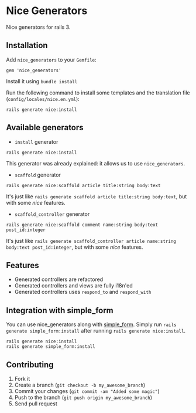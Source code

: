 # Nice Generators

Nice generators for rails 3.

## Installation

Add `nice_generators` to your `Gemfile`:

```
gem 'nice_generators'
```

Install it using `bundle install`

Run the following command to install some templates and the translation file (`config/locales/nice.en.yml`):

```
rails generate nice:install
```

## Available generators

* `install` generator

```
rails generate nice:install
```

This generator was already explained: it allows us to use `nice_generators`.

* `scaffold` generator

```
rails generate nice:scaffold article title:string body:text
```

It's just like `rails generate scaffold article title:string body:text`, but with some *nice* features.

* `scaffold_controller` generator

```
rails generate nice:scaffold comment name:string body:text post_id:integer
```

It's just like `rails generate scaffold_controller article name:string body:text post_id:integer`, but with some *nice* features.

## Features

* Generated controllers are refactored
* Generated controllers and views are fully i18n'ed
* Generated controllers uses `respond_to` and `respond_with`

## Integration with simple_form

You can use nice_generators along with [simple_form](https://github.com/plataformatec/simple_form). Simply run `rails generate simple_form:install` after running `rails generate nice:install`.

```
rails generate nice:install
rails generate simple_form:install
```

## Contributing

1. Fork it
2. Create a branch (`git checkout -b my_awesome_branch`)
3. Commit your changes (`git commit -am "Added some magic"`)
4. Push to the branch (`git push origin my_awesome_branch`)
5. Send pull request
